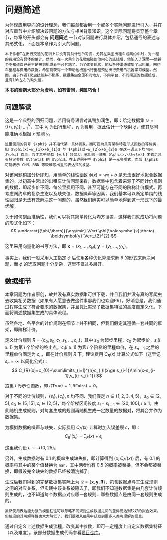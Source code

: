 # 问题简述

为体现应用导向的设计理念，我们每章都会用一个或多个实际问题进行引入，并在对应章节中介绍解决该问题的方法与相关背景知识。这个实际问题将贯穿整个章节，每章的开头都会有 **问题简述** 一节对该问题进行具体介绍，包括通俗的表述与其形式化。下面是本章作为引入的问题。

```admonish example
本书作者T在出行交通的花销上并没有提前计划的习惯，尤其在乘坐出租车或网约车时，对一程的费用没有具体的估计。然而，在一次乘车的花销触碰到他内心的底线后，他陷入了深思——他甚至不知道自己是不是被司机或者平台套路了。为了改变现状，他从各种渠道收集了出租车、网约车里程与费用的数据，希望能获得一个帮助他根据出行里程预估出行费用的机器学习模型。然而，由于作者T爬虫技能并不熟练，数据集由全国不同地方、不同平台、不同渠道的数据组成，且有10%左右的缺失值。
```

**本书的案例大部分为虚构，如有雷同，纯属巧合！**

## 问题解读

这是一个典型的回归问题，若用符号语言对其稍加润色，即：给定数据集 $\mathcal{D}=\{(x_{i} ,y_{i})\}_{i=1}^{N}$，其中 $x_{i}$ 为出行里程，$y_{i}$ 为费用，据此估计一个映射 $\phi$，使其尽可能准确地根据 $x$ 预测 $y$。

```admonish hint
这里使用的符号 $\phi$ 并不指代某一具体函数，而可视为具有某种特定形式函数的等价类，如 $\phi(x)=w_{1}x+b_{1}$ 与 $\phi(x)=w_{2}x+b_{2}$ 在这一语义下均可用 $\phi$ 表示，对于其中参数 $w,b$ 的区分，我们统一使用 $\phi(x;\theta)$ 来表示具有特定参数 $\theta$ 的 $\phi$。在上述例子中 $\phi$ 是一元多项式，而后 $\phi$ 可能表示 CNN、RNN 等较难写出显式表达式的模型。
```

对该问题稍加分析即知，用简单的线性函数 $\phi(x)=wx+b$ 是无法很好地拟合数据集的。以初高中常出的出租车计价问题来看，数据集中包含着来源于不同计价规则的数据，即起步价不同、每公里费用不同，甚至可能存在不同的阶梯计价模式。再考虑网约车的复杂生态以及缺失值、数据噪声等因素，我们基本可以断定单纯的线性回归是无法有效解决这一问题的，虽然我们确实可以简单地得到这一形式下的最优解。

关于如何刻画准确性，我们可以将其简单转化为均方误差，这样我们就成功将问题的形式化如下：
$$
\underset{(\phi,\theta)}{\arg\min} \Vert \phi(\boldsymbol{x};\theta)-\boldsymbol{y} \Vert_{2}^{2}
$$

这里采用向量化的书写方法，即 $\boldsymbol{x}=(x_{1},\dots,x_{N}),\boldsymbol{y}=(y_{1},\dots,y_{N})$。

事实上，我们一般采用人工指定 $\phi$ 后使用各种优化算法求解 $\theta$ 的形式来解决问题，而 $\phi$ 的选取问题十分复杂，这里不做过多展开。

## 数据细节

本章问题为作者原创，故并没有真实数据集可供下载，并且我们并没有真的写爬虫去收集相关数据（如果有人愿意去做这件事那我们也欢迎PR）。好消息是，我们通过程序生成了符合要求的数据集，并且凭此实现了数据集特征的高度自定义化。下面将阐述数据集生成的具体流程。

虽然各地、各平台的计价规则在细节上并不相同，但我们假定其遵循一套共同的框架，即阶梯计价。

定义计价规则 $R=\{c_{0},s_{0},c_{1},s_{1},\dots,c_{n}\}$，其中 $s_{0}$ 为起步里程，$c_{0}$ 为起步价，$s_{i}(i\ge 1)$ 为第 $i$ 个阶梯的终止点，$c_{i}(i\ge 1)$ 为第 $i$ 个阶梯的里程单价，在 $s_{n-1}$ 之后的里程单价固定为 $c_{n}$，即在计价规则 $R$ 下，理论费用 $C_{R}(x)$ 计算公式如下（这里记 $s_{n}=\infty$ 以简化公式）：
$$
C_{R}(x)=c_{0}+\sum\limits_{i=1}^{n}c_{i}I(x\ge s_{i-1})\min(x-s_{i-1},s_{i}-s_{i-1})
$$

这里 $I$ 为示性函数，即 $I(\text{True})=1,I(\text{False})=0$。

对于不同的计价规则，$\{s_{i}\},\{c_{i}\},n$ 均不同，我们假定 $n\in\{1,2,3,4,5\}$，$s_{0}\in[2,5],c_{0}\in[5,15],c_{i}\in [2,5]$，每个阶梯区间长度 $s_{i}-s_{i-1}\in[20,100],i\ge 1$，由此随机生成规则，对每套生成的规则再随机生成一定数量的数据对，将其合并作为数据集。

为模拟数据的噪声与缺失，实际费用 $C_{R}'(x)$ 计算时加入误差项 $\epsilon$，即：
$$
C_{R}'(x_{i})=C_{R}(x)+\epsilon_{i}
$$

这里我们设 $\epsilon\sim \mathcal{N}(0,25)$。

另外，生成数据时有 $0.1$ 的概率生成缺失值，即计算得到 $(x,C_{R}'(x))$ 后，有 $0.1$ 的概率将其中的某个值替换为 `nan`，其中两者均有 $0.5$ 的概率被替换，但不会都被替换，即假设完全缺失的数据已经被清洗掉了。

生成后我们得到的完整数据集实际上为 $\mathcal{D}=\{\boldsymbol{x},\boldsymbol{y},\boldsymbol{R}\}$，包含数据点与其生成规则之间的对应关系，但实践中该关系被隐去了，即我们不知道数据集是由几套计价规则生成的，也不知道每个数据点对应哪一套规则、哪些数据点是由同一套规则生成的。

```admonish hint
虽然使用表达能力强的模型往往可以忽略不同规则生成数据之间的差异而达到较好的拟合效果，但相应的其可解释性也大大降低了，我们很难从结果中获取到更多人类可理解的信息。
```

通过自定义上述数据生成流程，改变其中参数，即可一定程度上自定义数据集特征（以及难度）。该部分数据生成代码参看[项目仓库](https://github.com/timechess/2023-Winter-AI-Seminar)。